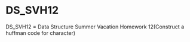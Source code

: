# DS_SVH12
DS_SVH12 = Data Structure Summer Vacation Homework 12(Construct a huffman code for character)
